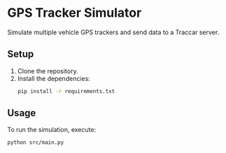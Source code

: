 # GPS Tracker Simulator

Simulate multiple vehicle GPS trackers and send 
data to a Traccar server.

## Setup

1. Clone the repository.
2. Install the dependencies:
    ```sh
    pip install -r requirements.txt
    ```

## Usage

To run the simulation, execute:
```sh
python src/main.py
